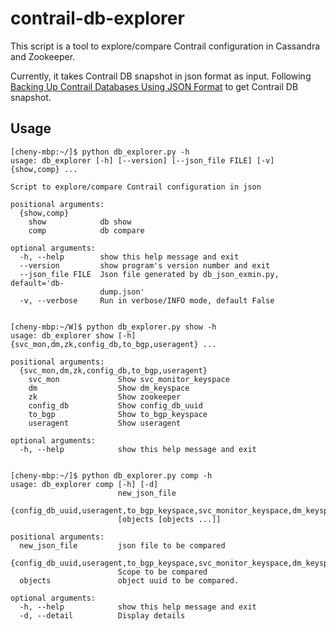 # contrail-db-explorer
This script is a tool to explore/compare Contrail configuration in Cassandra and Zookeeper.

Currently, it takes Contrail DB snapshot in json format as input. Following [Backing Up Contrail Databases Using JSON Format](https://www.juniper.net/documentation/en_US/contrail4.0/topics/concept/backup-using-json-40.html) to get Contrail DB snapshot.

## Usage
```
[cheny-mbp:~/]$ python db_explorer.py -h
usage: db_explorer [-h] [--version] [--json_file FILE] [-v] {show,comp} ...

Script to explore/compare Contrail configuration in json

positional arguments:
  {show,comp}
    show            db show
    comp            db compare

optional arguments:
  -h, --help        show this help message and exit
  --version         show program's version number and exit
  --json_file FILE  Json file generated by db_json_exmin.py, default='db-
                    dump.json'
  -v, --verbose     Run in verbose/INFO mode, default False
 

[cheny-mbp:~/W]$ python db_explorer.py show -h
usage: db_explorer show [-h] {svc_mon,dm,zk,config_db,to_bgp,useragent} ...

positional arguments:
  {svc_mon,dm,zk,config_db,to_bgp,useragent}
    svc_mon             Show svc_monitor_keyspace
    dm                  Show dm_keyspace
    zk                  Show zookeeper
    config_db           Show config_db_uuid
    to_bgp              Show to_bgp_keyspace
    useragent           Show useragent

optional arguments:
  -h, --help            show this help message and exit
  
  
[cheny-mbp:~/]$ python db_explorer.py comp -h
usage: db_explorer comp [-h] [-d]
                        new_json_file
                        {config_db_uuid,useragent,to_bgp_keyspace,svc_monitor_keyspace,dm_keyspace,zookeeper,object,all}
                        [objects [objects ...]]

positional arguments:
  new_json_file         json file to be compared
  {config_db_uuid,useragent,to_bgp_keyspace,svc_monitor_keyspace,dm_keyspace,zookeeper,object,all}
                        Scope to be compared
  objects               object uuid to be compared.

optional arguments:
  -h, --help            show this help message and exit
  -d, --detail          Display details

```
